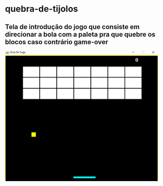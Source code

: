 # quebra-de-tijolos

## Tela de introdução do jogo que consiste em direcionar a bola com a paleta pra que quebre os blocos caso contrário game-over

![tela-inicial.PNG](tela-inicial.PNG)



